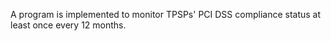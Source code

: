 A program is implemented to monitor TPSPs' PCI DSS compliance status at least once every 12 months.
